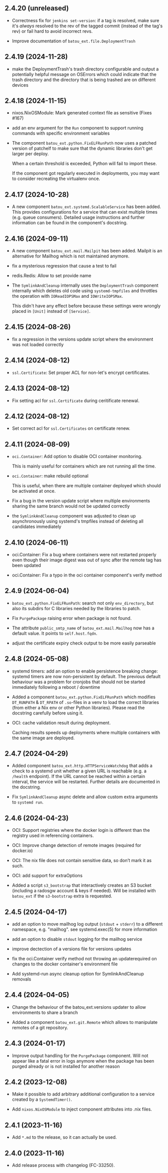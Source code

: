 
## 2.4.20 (unreleased)


- Correctness fix for `jenkins set-version`: if a tag is resolved, make sure it's _always_
  resolved to the rev of the tagged commit (instead of the tag's rev) or fail hard to avoid
  incorrect revs.

- Improve documentation of `batou_ext.file.DeploymentTrash`


## 2.4.19 (2024-11-28)


- make the DeploymentTrash's trash directory configurable and output a potentially helpful message on OSErrors which could indicate that the trash directory and the directory that is being trashed are on different devices


## 2.4.18 (2024-11-15)


- nixos.NixOSModule: Mark generated context file as sensitive (Fixes #167)

- add an env argument for the `Run` component to support running commands with specific environment variables

- The component `batou_ext.python.FixELFRunPath` now uses a patched version of patchelf to make sure that the
  dynamic libraries don't get larger per deploy.

  When a certain threshold is exceeded, Python will fail to import these.

  If the component got regularly executed in deployments, you may want to consider recreating
  the virtualenv once.


## 2.4.17 (2024-10-28)


- A new component `batou_ext.systemd.ScalableService` has been added. This provides configurations
  for a service that can exist multiple times (e.g. queue consumers). Detailed usage instructions
  and further information can be found in the component's docstring.


## 2.4.16 (2024-09-11)


- A new component `batou_ext.mail.Mailpit` has been added.
  Mailpit is an alternative for Mailhog which is not maintained anymore.

- fix a mysterious regression that cause a test to fail

- redis.Redis: Allow to set provide name

* The `SymlinkAndCleanup` internally uses the `DeploymentTrash` component internally which
  deletes old code using `systemd-tmpfiles` and throttles the operation with `IOReadIOPSMax`
  and `IOWriteIOPSMax`.

  This didn't have any effect before because these settings were wrongly placed in `[Unit]`
  instead of `[Service]`.


## 2.4.15 (2024-08-26)


- fix a regression in the versions update script where the environment was not loaded correctly


## 2.4.14 (2024-08-12)


- `ssl.Certificate`: Set proper ACL for non-let's encrypt certificates.


## 2.4.13 (2024-08-12)


- Fix setting acl for `ssl.Certificate` during ceritificate renewal.


## 2.4.12 (2024-08-12)


- Set correct acl for `ssl.Certificates` on certificate renew.


## 2.4.11 (2024-08-09)


- `oci.Container`: Add option to disable OCI container monitoring.

  This is mainly useful for containers which are not running all the time.

- `oci.Container`: make rebuild optional

  This is useful, when there are multiple container deployed which should be activated at once.

- Fix a bug in the version update script where multiple environments sharing the same branch would not be updated correctly

- the `SymlinkAndCleanup` component was adjusted to clean up asynchronously using systemd's tmpfiles instead of deleting all candidates immediately


## 2.4.10 (2024-06-11)


- oci.Container: Fix a bug where containers were not restarted properly even though their image digest was out of sync after the remote tag has been updated

- oci.Container: Fix a typo in the oci container component's verify method


## 2.4.9 (2024-06-04)


- `batou_ext.python.FixELFRunPath`: search not only `env_directory`, but also its subdirs for C libraries needed by the libraries to patch.

- Fix `PurgePackage` raising error when package is not found.

- The attribute `public_smtp_name` of `batou_ext.mail.Mailhog` now has a default value. It points to `self.host.fqdn`.

- adjust the certificate expiry check output to be more easily parseable


## 2.4.8 (2024-05-08)


- systemd timers: add an option to enable persistence
  breaking change: systemd timers are now non-persistent by default.
  The previous default behaviour was a problem for cronjobs that should
  not be started immediately following a reboot / downtime

* Added a component `batou_ext.python.FixELFRunPath` which modifies `DT_RUNPATH` & `DT_RPATH` of `.so`-files in a venv to load the correct libraries (from either a Nix env or other Python libraries). Please read the docstring carefully before using it.

- OCI: cache validation result during deployment.

  Caching results speeds up deployments where multiple containers with the same image are deployed.


## 2.4.7 (2024-04-29)


* Added component `batou_ext.http.HTTPServiceWatchdog` that adds a check to a systemd unit
  whether a given URL is reachable (e.g. a `/health` endpoint). If the URL cannot be reached within
  a certain interval, the service will be restarted. Further details are documented in the
  docstring.

- Fix `SymlinkAndCleanup` async delete and allow custom extra arguments to `systemd run`.


## 2.4.6 (2024-04-23)


- OCI: Support registries where the docker login is different than the registry used in referencing containers.

- OCI: Improve change detection of remote images (required for docker.io)

- OCI: The nix file does not contain sensitive data, so don’t mark it as such.

- OCI: add support for extraOptions

* Added a script `s3_bootstrap` that interactively creates an S3 bucket (including a radosgw account & keys if needed). Will be installed with `batou_ext` if the `s3-bootstrap` extra is requested.


## 2.4.5 (2024-04-17)


- add an option to move mailhog log output (`stdout` + `stderr`) to a different namespace, e.g. "mailhog". see systemd.exec(5) for more information

- add an option to disable `stdout` logging for the mailhog service

- improve dectection of a versions file for versions updates

- fix the oci.Container verify method not throwing an updaterequired on changes to the docker container's environment file

- Add systemd-run async cleanup option for SymlinkAndCleanup removals


## 2.4.4 (2024-04-05)


- Change the behaviour of the batou_ext.versions updater to allow environments to share a branch

* Added a component `batou_ext.git.Remote` which allows to manipulate remotes of a git repository.


## 2.4.3 (2024-01-17)


- Improve output handling for the `PurgePackage` component. Will not appear like a fatal error in logs anymore when the package has been purged already or is not installed for another reason


## 2.4.2 (2023-12-08)


* Make it possible to add arbitrary additional configuration to a service created by a `SystemdTimer()`.

* Add `nixos.NixOSModule` to inject component attributes into .nix files.


## 2.4.1 (2023-11-16)


* Add `*.md` to the release, so it can actually be used.


## 2.4.0 (2023-11-16)

- Add release process with changelog (FC-33250).
